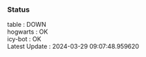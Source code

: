 ### Status


table : DOWN  
hogwarts : OK  
icy-bot : OK  
Latest Update : 2024-03-29 09:07:48.959620
